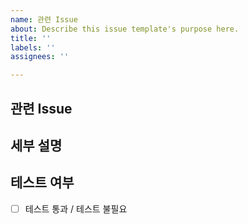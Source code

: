 ```yaml
---
name: 관련 Issue
about: Describe this issue template's purpose here.
title: ''
labels: ''
assignees: ''

---
```


## 관련 Issue
<!-- 관련된 Issue 번호를 적어주세요.
이 PR이 merge될 때 자동으로 해당 issue를 close하고 싶은 경우, issue 번호 앞에 'Close'를 붙여주세요.
예) Close #24 -->

## 세부 설명
<!-- 구현 혹은 변경된 내용을 적어주세요. 그리고 오른쪽 labels에서 해당하는 내용을 골라주세요. -->

## 테스트 여부
<!-- 테스트에 통과했는지 여부와 테스트 방법을 적어주세요.
만약 테스트에 통과하지 못했다면 그에 대한 설명을 적어주세요. -->
- [ ] 테스트 통과 / 테스트 불필요

<!-- 오른쪽에 Reviewer, Assignee, Project 등 적절한 정보를 설정했는지 확인해주세요! -->
